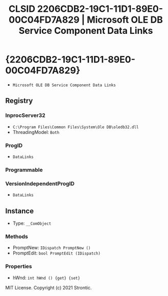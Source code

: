 ﻿---
title: "CLSID 2206CDB2-19C1-11D1-89E0-00C04FD7A829 | Microsoft OLE DB Service Component Data Links"
excerpt: What is COM-Object CLSID 2206CDB2-19C1-11D1-89E0-00C04FD7A829?
---

# {2206CDB2-19C1-11D1-89E0-00C04FD7A829}

* `Microsoft OLE DB Service Component Data Links`

## Registry


### InprocServer32

* `C:\Program Files\Common Files\System\Ole DB\oledb32.dll`
* ThreadingModel: `Both`

### ProgID

* `DataLinks`

### Programmable


### VersionIndependentProgID

* `DataLinks`

## Instance

* Type: `__ComObject`

### Methods

* PromptNew: `IDispatch PromptNew ()`
* PromptEdit: `bool PromptEdit (IDispatch)`

### Properties

* hWnd: `int hWnd () {get} {set} `

MIT License. Copyright (c) 2021 Strontic.



